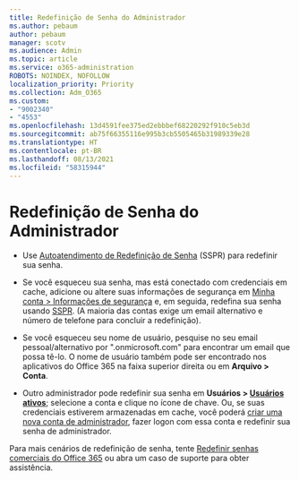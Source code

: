 ```yaml
---
title: Redefinição de Senha do Administrador
ms.author: pebaum
author: pebaum
manager: scotv
ms.audience: Admin
ms.topic: article
ms.service: o365-administration
ROBOTS: NOINDEX, NOFOLLOW
localization_priority: Priority
ms.collection: Adm_O365
ms.custom:
- "9002340"
- "4553"
ms.openlocfilehash: 13d4591fee375ed2ebbbef68220292f910c5eb3d
ms.sourcegitcommit: ab75f66355116e995b3cb5505465b31989339e28
ms.translationtype: HT
ms.contentlocale: pt-BR
ms.lasthandoff: 08/13/2021
ms.locfileid: "58315944"
---
```

# <a name="admin-password-reset"></a>Redefinição de Senha do Administrador

- Use [Autoatendimento de Redefinição de Senha](https://passwordreset.microsoftonline.com/) (SSPR) para redefinir sua senha.

- Se você esqueceu sua senha, mas está conectado com credenciais em cache, adicione ou altere suas informações de segurança em [Minha conta > Informações de segurança](https://mysignins.microsoft.com/security-info) e, em seguida, redefina sua senha usando [SSPR](https://passwordreset.microsoftonline.com/). (A maioria das contas exige um email alternativo e número de telefone para concluir a redefinição).

- Se você esqueceu seu nome de usuário, pesquise no seu email pessoal/alternativo por ".onmicrosoft.com" para encontrar um email que possa tê-lo.  O nome de usuário também pode ser encontrado nos aplicativos do Office 365 na faixa superior direita ou em **Arquivo > Conta**.

- Outro administrador pode redefinir sua senha em **Usuários > [Usuários ativos](https://portal.office.com/adminportal/home#/users)**; selecione a conta e clique no ícone de chave.  Ou, se suas credenciais estiverem armazenadas em cache, você poderá [criar uma nova conta de administrador](https://portal.office.com/adminportal/home#/users), fazer logon com essa conta e redefinir sua senha de administrador.

Para mais cenários de redefinição de senha, tente [Redefinir senhas comerciais do Office 365](https://docs.microsoft.com/microsoft-365/admin/add-users/reset-passwords) ou abra um caso de suporte para obter assistência.
